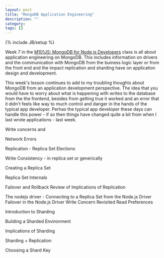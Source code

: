 ```yaml
---
layout: post
title: "MongoDB Application Engineering"
description: ""
category: 
tags: []
---
```

{% include JB/setup %}

Week 7 in the [M101JS: MongoDB for Node.js Developers](https://university.mongodb.com/courses/M101JS/about) class is all about application engineering on MongoDB. This includes information on drivers and the communication with MongoDB from the buiness logic layer or from the front end and the impact replication and sharding have on application design and development.

This week's lesson continues to add to my troubling thoughts about MongoDB from an application development perspective. The idea that you would have to worry about what is happening with writes to the database from the the frontend, besides from getting true it worked and an error that it didn't feels like way to much control and danger in the hands of the typical app developer. Perhas the typical app developer these days can handle this power - if so then things have changed quite a bit from when I last wrote applications - last week.

Write concerns and 

Network Errors 


Replication - Replica Set Elections 


Write Consistency - in replica set or generically


Creating a Replica Set 


Replica Set Internals 


Failover and Rollback 
Review of Implications of Replication 

The nodejs driver - Connecting to a Replica Set from the Node.js Driver 
Failover in the Node.js Driver
Write Concern Revisited 
Read Preferences 





Introduction to Sharding 


Building a Sharded Environment 


Implications of Sharding 


Sharding + Replication 


Choosing a Shard Key 
